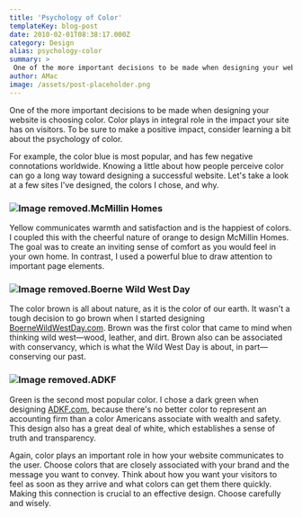 ```yaml
---
title: 'Psychology of Color'
templateKey: blog-post
date: 2010-02-01T08:38:17.000Z
category: Design
alias: psychology-color
summary: > 
 One of the more important decisions to be made when designing your website is choosing color. Color plays in integral role in the impact your site has on visitors. To be sure to make a positive impact, consider learning a bit about the psychology of color.
author: AMac
image: /assets/post-placeholder.png
---
```


One of the more important decisions to be made when designing your website is choosing color. Color plays in integral role in the impact your site has on visitors. To be sure to make a positive impact, consider learning a bit about the psychology of color.

For example, the color blue is most popular, and has few negative connotations worldwide. Knowing a little about how people perceive color can go a long way toward designing a successful website. Let's take a look at a few sites I've designed, the colors I chose, and why.

### ![Image removed.](/core/misc/icons/e32700/error.svg "This image has been removed. For security reasons, only images from the local domain are allowed.")McMillin Homes

Yellow communicates warmth and satisfaction and is the happiest of colors. I coupled this with the cheerful nature of orange to design McMillin Homes. The goal was to create an inviting sense of comfort as you would feel in your own home. In contrast, I used a powerful blue to draw attention to important page elements.

### ![Image removed.](/core/misc/icons/e32700/error.svg "This image has been removed. For security reasons, only images from the local domain are allowed.")Boerne Wild West Day

The color brown is all about nature, as it is the color of our earth. It wasn't a tough decision to go brown when I started designing [BoerneWildWestDay.com](http://www.boernewildwestday.com/). Brown was the first color that came to mind when thinking wild west—wood, leather, and dirt. Brown also can be associated with conservancy, which is what the Wild West Day is about, in part—conserving our past.

### ![Image removed.](/core/misc/icons/e32700/error.svg "This image has been removed. For security reasons, only images from the local domain are allowed.")ADKF

Green is the second most popular color. I chose a dark green when designing [ADKF.com](http://www.adkf.com/), because there's no better color to represent an accounting firm than a color Americans associate with wealth and safety. This design also has a great deal of white, which establishes a sense of truth and transparency.

Again, color plays an important role in how your website communicates to the user. Choose colors that are closely associated with your brand and the message you want to convey. Think about how you want your visitors to feel as soon as they arrive and what colors can get them there quickly. Making this connection is crucial to an effective design. Choose carefully and wisely.